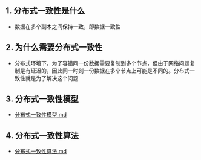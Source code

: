 ## 1. 分布式一致性是什么
- 数据在多个副本之间保持一致，即数据一致性
## 2. 为什么需要分布式一致性
- 分布式环境下，为了容错同一份数据需要复制到多个节点，但由于网络问题复制是有延迟的，因此同一时刻一份数据在多个节点上可能是不同的。分布式一致性就是为了解决这个问题
## 3. 分布式一致性模型
- [分布式一致性模型.md](分布式一致性算法/分布式一致性模型.md)

## 4. 分布式一致性算法
- [分布式一致性算法.md](分布式一致性算法/分布式一致性算法.md)